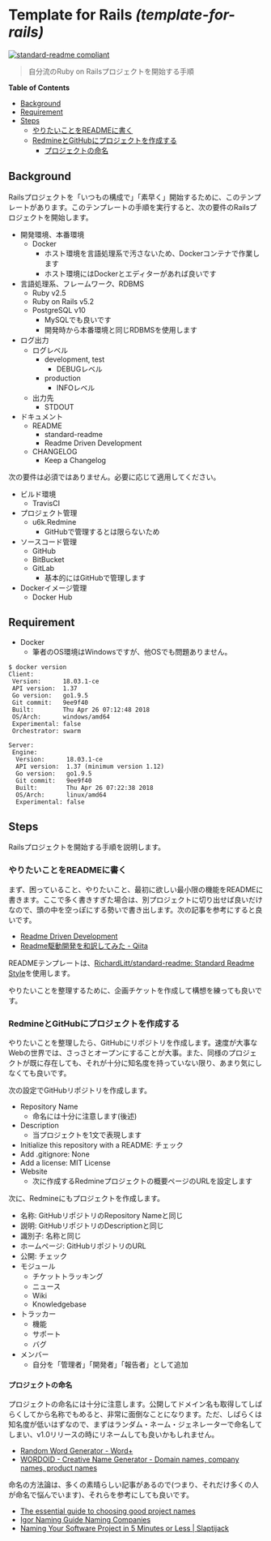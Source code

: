 # Template for Rails _(template-for-rails)_

[![standard-readme compliant](https://img.shields.io/badge/readme%20style-standard-brightgreen.svg?style=flat-square)](https://github.com/RichardLitt/standard-readme)

> 自分流のRuby on Railsプロジェクトを開始する手順

__Table of Contents__

<!-- TOC depthFrom:2 -->

- [Background](#background)
- [Requirement](#requirement)
- [Steps](#steps)
  - [やりたいことをREADMEに書く](#やりたいことをreadmeに書く)
  - [RedmineとGitHubにプロジェクトを作成する](#redmineとgithubにプロジェクトを作成する)
    - [プロジェクトの命名](#プロジェクトの命名)

<!-- /TOC -->

## Background

Railsプロジェクトを「いつもの構成で」「素早く」開始するために、このテンプレートがあります。このテンプレートの手順を実行すると、次の要件のRailsプロジェクトを開始します。

- 開発環境、本番環境
  - Docker
    - ホスト環境を言語処理系で汚さないため、Dockerコンテナで作業します
    - ホスト環境にはDockerとエディターがあれば良いです
- 言語処理系、フレームワーク、RDBMS
  - Ruby v2.5
  - Ruby on Rails v5.2
  - PostgreSQL v10
    - MySQLでも良いです
    - 開発時から本番環境と同じRDBMSを使用します
- ログ出力
  - ログレベル
    - development, test
      - DEBUGレベル
    - production
      - INFOレベル
  - 出力先
    - STDOUT
- ドキュメント
  - README
    - standard-readme
    - Readme Driven Development
  - CHANGELOG
    - Keep a Changelog

次の要件は必須ではありません。必要に応じて適用してください。

- ビルド環境
  - TravisCI
- プロジェクト管理
  - u6k.Redmine
    - GitHubで管理するとは限らないため
- ソースコード管理
  - GitHub
  - BitBucket
  - GitLab
    - 基本的にはGitHubで管理します
- Dockerイメージ管理
  - Docker Hub

## Requirement

- Docker
  - 筆者のOS環境はWindowsですが、他OSでも問題ありません。

```
$ docker version
Client:
 Version:      18.03.1-ce
 API version:  1.37
 Go version:   go1.9.5
 Git commit:   9ee9f40
 Built:        Thu Apr 26 07:12:48 2018
 OS/Arch:      windows/amd64
 Experimental: false
 Orchestrator: swarm

Server:
 Engine:
  Version:      18.03.1-ce
  API version:  1.37 (minimum version 1.12)
  Go version:   go1.9.5
  Git commit:   9ee9f40
  Built:        Thu Apr 26 07:22:38 2018
  OS/Arch:      linux/amd64
  Experimental: false
```

## Steps

Railsプロジェクトを開始する手順を説明します。

### やりたいことをREADMEに書く

まず、困っていること、やりたいこと、最初に欲しい最小限の機能をREADMEに書きます。ここで多く書きすぎた場合は、別プロジェクトに切り出せば良いだけなので、頭の中を空っぽにする勢いで書き出します。次の記事を参考にすると良いです。

- [Readme Driven Development](http://tom.preston-werner.com/2010/08/23/readme-driven-development.html)
- [Readme駆動開発を和訳してみた - Qiita](https://qiita.com/syossan27/items/38e2f4b7f0dc74207dc9)

READMEテンプレートは、[RichardLitt/standard-readme: Standard Readme Style](https://github.com/RichardLitt/standard-readme)を使用します。

やりたいことを整理するために、企画チケットを作成して構想を練っても良いです。

### RedmineとGitHubにプロジェクトを作成する

やりたいことを整理したら、GitHubにリポジトリを作成します。速度が大事なWebの世界では、さっさとオープンにすることが大事。また、同様のプロジェクトが既に存在しても、それが十分に知名度を持っていない限り、あまり気にしなくても良いです。

次の設定でGitHubリポジトリを作成します。

- Repository Name
  - 命名には十分に注意します(後述)
- Description
  - 当プロジェクトを1文で表現します
- Initialize this repository with a README: チェック
- Add .gitignore: None
- Add a license: MIT License
- Website
  - 次に作成するRedmineプロジェクトの概要ページのURLを設定します

次に、Redmineにもプロジェクトを作成します。

- 名称: GitHubリポジトリのRepository Nameと同じ
- 説明: GitHubリポジトリのDescriptionと同じ
- 識別子: 名称と同じ
- ホームページ: GitHubリポジトリのURL
- 公開: チェック
- モジュール
  - チケットトラッキング
  - ニュース
  - Wiki
  - Knowledgebase
- トラッカー
  - 機能
  - サポート
  - バグ
- メンバー
  - 自分を「管理者」「開発者」「報告者」として追加

#### プロジェクトの命名

プロジェクトの命名には十分に注意します。公開してドメイン名も取得してしばらくしてから名称でもめると、非常に面倒なことになります。ただ、しばらくは知名度が低いはずなので、まずはランダム・ネーム・ジェネレーターで命名してしまい、v1.0リリースの時にリネームしても良いかもしれません。

- [Random Word Generator - Word+](http://watchout4snakes.com/wo4snakes/Random/RandomWordPlus)
- [WORDOID - Creative Name Generator - Domain names, company names, product names](http://wordoid.com/)

命名の方法論は、多くの素晴らしい記事があるので(つまり、それだけ多くの人が命名で悩んでいます)、それらを参考にしても良いです。

- [The essential guide to choosing good project names](https://www.articulatemarketing.com/blog/project-names)
- [Igor Naming Guide Naming Companies](https://www.igorinternational.com/process/naming-guide-product-company-names.php)
- [Naming Your Software Project in 5 Minutes or Less | Slaptijack](https://slaptijack.com/programming/naming-your-software-project-in-5-minutes-or-less/)

